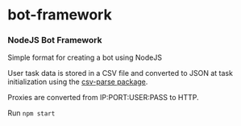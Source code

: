 # bot-framework
### NodeJS Bot Framework

Simple format for creating a bot using NodeJS


User task data is stored in a CSV file and converted to JSON at task initialization using the [csv-parse package](https://www.npmjs.com/package/csv-parse). 

Proxies are converted from IP:PORT:USER:PASS to HTTP. 

Run `npm start`
